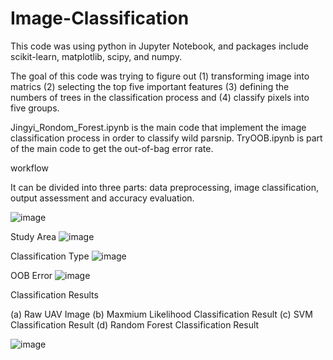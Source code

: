 # Image-Classification
This code was using python in Jupyter Notebook, and packages include scikit-learn, matplotlib, scipy, and numpy.

The goal of this code was trying to figure out (1) transforming image into matrics (2) selecting the top five important features (3) defining the numbers of trees in the classification process and (4) classify pixels into five groups.

Jingyi_Rondom_Forest.ipynb is the main code that implement the image classification process in order to classify wild parsnip.
TryOOB.ipynb is part of the main code to get the out-of-bag error rate.

workflow

It can be divided into three parts: data preprocessing, image classification, output assessment and accuracy evaluation. 

![image](https://user-images.githubusercontent.com/17690433/41450019-e0907a28-7032-11e8-8f9b-a65df286dc64.png)


Study Area
![image](https://user-images.githubusercontent.com/17690433/41449886-c622b1c0-7031-11e8-9e1e-72b5559a86b5.png)

Classification Type
![image](https://user-images.githubusercontent.com/17690433/41450096-742ef5b6-7033-11e8-8850-d1d718e24f56.png)

OOB Error
![image](https://user-images.githubusercontent.com/17690433/41450037-f6bb357c-7032-11e8-9faf-37e6c9a1fd02.png)


Classification Results

(a) Raw UAV Image (b) Maxmium Likelihood Classification Result (c) SVM Classification Result (d) Random Forest Classification Result

![image](https://user-images.githubusercontent.com/17690433/41450042-067721ba-7033-11e8-83aa-30a6014fac33.png)
